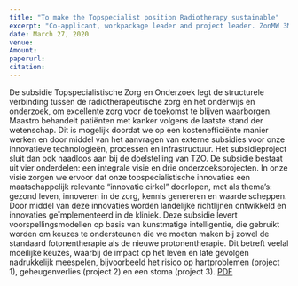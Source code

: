 ```yaml
---
title: "To make the Topspecialist position Radiotherapy sustainable"
excerpt: "Co-applicant, workpackage leader and project leader. ZonMW 3M Euro. March 2020"
date: March 27, 2020
venue: 
Amount: 
paperurl: 
citation: 
---
```

De subsidie Topspecialistische Zorg en Onderzoek legt de structurele verbinding tussen de radiotherapeutische zorg en het onderwijs en onderzoek, om excellente zorg voor de toekomst te blijven waarborgen. Maastro behandelt patiënten met kanker volgens de laatste stand der wetenschap. Dit is mogelijk doordat we op een kostenefficiënte manier werken en door middel van het aanvragen van externe subsidies voor onze innovatieve technologieën, processen en infrastructuur. Het subsidieproject sluit dan ook naadloos aan bij de doelstelling van TZO. De subsidie bestaat uit vier onderdelen: een integrale visie en drie onderzoeksprojecten. In onze visie zorgen we ervoor dat onze topspecialistische innovaties een maatschappelijk relevante “innovatie cirkel” doorlopen, met als thema’s: gezond leven, innoveren in de zorg, kennis genereren en waarde scheppen. Door middel van deze innovaties worden landelijke richtlijnen ontwikkeld en innovaties geïmplementeerd in de kliniek. Deze subsidie levert voorspellingsmodellen op basis van kunstmatige intelligentie, die gebruikt worden om keuzes te ondersteunen die we moeten maken bij zowel de standaard fotonentherapie als de nieuwe protonentherapie. Dit betreft veelal moeilijke keuzes, waarbij de impact op het leven en late gevolgen nadrukkelijk meespelen, bijvoorbeeld het risico op hartproblemen (project 1), geheugenverlies (project 2) en een stoma (project 3).
[PDF](https://maastro.nl/home/maastro-ontvangt-3-miljoen-euro-voor-topspecialistische-zorg-en-onderzoek/)

